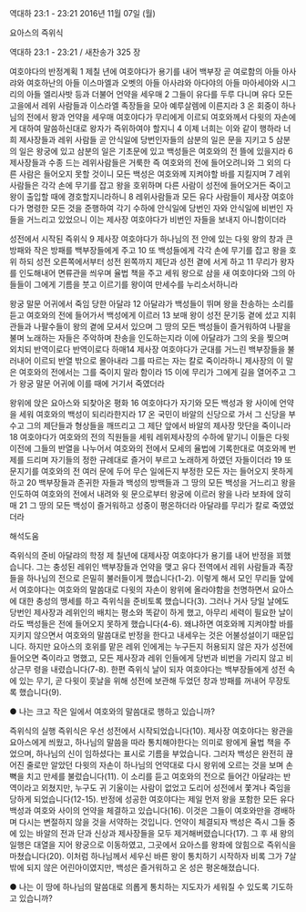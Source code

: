 역대하 23:1 - 23:21 
2016년 11월 07일 (월)

요아스의 즉위식 



역대하 23:1 - 23:21 / 새찬송가 325 장


여호야다의 반정계획
1 제칠 년에 여호야다가 용기를 내어 백부장 곧 여로함의 아들 아사랴와 여호하난의 아들 이스마엘과 오벳의 아들 아사랴와 아다야의 아들 마아세야와 시그리의 아들 엘리사밧 등과 더불어 언약을 세우매 2 그들이 유다를 두루 다니며 유다 모든 고을에서 레위 사람들과 이스라엘 족장들을 모아 예루살렘에 이른지라 3 온 회중이 하나님의 전에서 왕과 언약을 세우매 여호야다가 무리에게 이르되 여호와께서 다윗의 자손에게 대하여 말씀하신대로 왕자가 즉위하여야 할지니 4 이제 너희는 이와 같이 행하라 너희 제사장들과 레위 사람들 곧 안식일에 당번인자들의 삼분의 일은 문을 지키고 5 삼분의 일은 왕궁에 있고 삼분의 일은 기초문에 있고 백성들은 여호와의 전 뜰에 있을지라 6 제사장들과 수종 드는 레위사람들은 거룩한 즉 여호와의 전에 들어오려니와 그 외의 다른 사람은 들어오지 못할 것이니 모든 백성은 여호와께 지켜야할 바를 지킬지며 7 레위사람들은 각각 손에 무기를 잡고 왕을 호위하며 다른 사람이 성전에 들어오거든 죽이고 왕이 출입할 때에 경호할지니라하니 8 레위사람들과 모든 유다 사람들이 제사장 여호야다가 명령한 모든 것을 준행하여 각기 수하에 안식일에 당번인 자와 안식일에 비번인 자 들을 거느리고 있었으니 이는 제사장 여호야다가 비번인 자들을 보내지 아니함이더라

성전에서 시작된 즉위식
9 제사장 여호야다가 하나님의 전 안에 있는 다윗 왕의 창과 큰 방패와 작은 방패를 백부장들에게 주고 10 또 백성들에게  각각 손에 무기를 잡고 왕을 호위 하되 성전 오른쪽에서부터 성전 왼쪽까지 제단과 성전 곁에 서게 하고 11 무리가 왕자를 인도해내어 면류관을 씌우며 율법 책을 주고 세워 왕으로 삼을 새 여호야다와 그의 아들들이 그에게 기름을 붓고 이르기를 왕이여 만세수를 누리소서하니라

왕궁 말문 어귀에서 죽임 당한 아달랴
12 아달랴가 백성들이 뛰며 왕을 찬송하는 소리를 듣고 여호와의 전에 들어가서 백성에게 이르러  13 보매 왕이 성전 문기둥 곁에 섰고 지휘관들과 나팔수들이 왕의 곁에 모셔서 있으며 그 땅의 모든 백성들이 즐거워하여 나팔을 불며 노래하는 자들은 주악하며 찬송을 인도하는지라 이에 아달랴가 그의 옷을 찢으며 외치되 반역이로다 반역이로다 하매14 제사장 여호야다가 군대를 거느린 백부장들을 불러내어 이르되 반열 밖으로 몰아내라 그를 따르는 자는 칼로 죽이라하니 제사장의 이 말은 여호와의 전에서는 그를 죽이지 말라 함이라 15 이에 무리가 그에게 길을 열어주고 그가 왕궁 말문 어귀에 이를 때에 거기서 죽였더라

왕위에 앉은 요아스와 되찾아온 평화
16 여호야다가 자기와 모든 백성과 왕 사이에 언약을 세워 여호와의 백성이 되리라한지라 17 온 국민이 바알의 신당으로 가서 그 신당을 부수고 그의 제단들과 형상들을 깨뜨리고 그 제단 앞에서 바알의 제사장 맛단을 죽이니라 18 여호야다가 여호와의 전의 직원들을 세워 레위제사장의 수하에 맡기니 이들은 다윗 이전에 그들의 반열을 나누어서 여호와의 전에서 모세의 율법에 기록한대로 여호와께 번제를 드리며 자기들의 정한 규례대로 즐거이 부르고 노래하게 하였던 자들이더라 19 또 문지기를 여호와의 전 여러 문에 두어 무슨 일에든지 부정한 모든 자는 들어오지 못하게 하고 20 백부장들과 존귀한 자들과 백성의 방백들과 그 땅의 모든 백성을 거느리고 왕을 인도하여 여호와의 전에서 내려와 윗 문으로부터 왕궁에 이르러 왕을 나라 보좌에 앉히매 21 그 땅의 모든 백성이 즐거워하고 성중이 평온하더라 아달랴를 무리가 칼로 죽였었더라

해석도움





즉위식의 준비
아달랴의 학정 제 칠년에 대제사장 여호야다가 용기를 내어 반정을 꾀했습니다. 그는 충성된 레위인 백부장들과 언약을 맺고 유다 전역에서 레위 사람들과 족장들을 하나님의 전으로 은밀히 불러들이게 했습니다(1-2). 이렇게 해서 모인 무리들 앞에서 여호야다는 여호와의 말씀대로 다윗의 자손이 왕위에 올라야함을 천명하면서 요아스에 대한 충성의 맹세를 하고 즉위식을 준비토록 했습니다(3). 그러나 거사 당일 날에도 당번인 제사장과 레위인의 배치는 평소와 똑같이 하게 했고, 아무리 세력이 필요한 날이라도 백성들은 전에 들어오지 못하게 했습니다(4-6). 왜냐하면 여호와께 지켜야할 바를 지키지 않으면서 여호와의 말씀대로 반정을 한다고 내세우는 것은 어불성설이기 때문입니다. 하지만 요아스의 호위를 맡은 레위 인에게는 누구든지 허용되지 않은 자가 성전에 들어오면 죽이라고 명했고,
모든 제사장과 레위 인들에게 당번과 비번을 가리지 않고 비상근무 령을 내렸습니다(7-8). 한편 즉위식 날이 되자 여호야다는 백부장들에게 성전 속에 있는 무기, 곧 다윗이 훗날을 위해 성전에 보관해 두었던 창과 방패를 꺼내어 무장토록 했습니다(9).

● 나는 크고 작은 일에서 여호와의 말씀대로 행하고 있습니까?

즉위식의 실행
즉위식은 우선 성전에서 시작되었습니다(10). 제사장 여호야다는 왕관을 요아스에게 씌웠고, 하나님의 말씀을 따라 통치해야한다는 의미로 왕에게 율법 책을 주었으며, 하나님의 신이 임하셨다는 표시로 기름을 부었습니다. 그러자 백성은 완전히 끊어진 줄로만 알았던 다윗의 자손이 하나님의 언약대로 다시 왕위에 오르는 것을 보며 손뼉을 치고 만세를 불렀습니다(11). 이 소리를 듣고 여호와의 전으로 들어간 아달랴는 반역이라고 외쳤지만, 누구도 귀 기울이는 사람이 없었고 도리어 성전에서 쫓겨나 죽임을 당하게 되었습니다(12-15). 반정에 성공한 여호야다는 제일 먼저 왕을 포함한 모든 유다 백성과 여호와 사이의 언약을 체결하고 있습니다(16). 이것은 그들이 여호와만을 경배하며 다시는 변절하지 않을 것을 서약하는 것입니다. 언약이 체결되자 백성은 즉시 그들 중에 있는 바알의 전과 단과 신상과 제사장들을 모두 제거해버렸습니다(17). 그 후 새 왕의 일행은 대열을 지어 왕궁으로 이동하였고, 그곳에서 요아스를 왕좌에 앉힘으로 즉위식을 마쳤습니다(20). 이처럼 하나님께서 세우신 바른 왕이 통치하기 시작하자 비록 그가 7살 밖에 되지 않은 어린아이였지만, 백성은 즐거워하고 온 성은 평온해졌습니다.

● 나는 이 땅에 하나님의 말씀대로 의롭게 통치하는 지도자가 세워질 수 있도록 기도하고 있습니까?